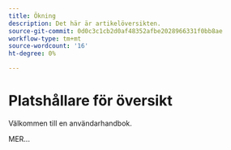 ```yaml
---
title: Ökning
description: Det här är artikelöversikten.
source-git-commit: 0d0c3c1cb2d0af48352afbe2028966331f0bb8ae
workflow-type: tm+mt
source-wordcount: '16'
ht-degree: 0%

---
```



# Platshållare för översikt

Välkommen till en användarhandbok.

MER...

<!--
This is the landing page of the user guide. It should be the first list item in the TOC.md file.

See other user landing pages to get ideas.
-->
